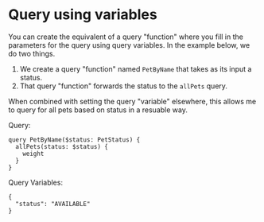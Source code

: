 # Query using variables

You can create the equivalent of a query "function" where you fill in the
parameters for the query using query variables. In the example below, we
do two things.

1. We create a query "function" named `PetByName` that takes as its input
a status.
2. That query "function" forwards the status to the `allPets` query.

When combined with setting the query "variable" elsewhere, this allows me
to query for all pets based on status in a resuable way.

Query:

```
query PetByName($status: PetStatus) {
  allPets(status: $status) {
    weight
  }
}
```

Query Variables:

```
{
  "status": "AVAILABLE"
}
```
